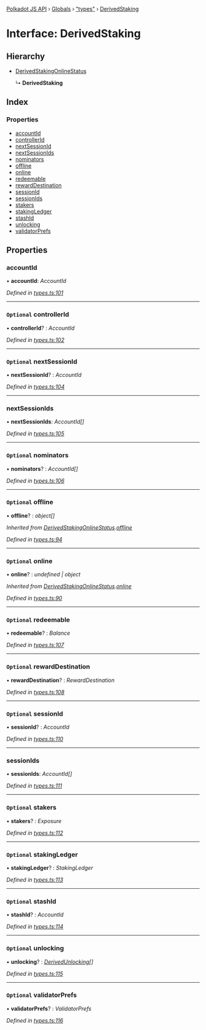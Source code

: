 [Polkadot JS API](../README.md) › [Globals](../globals.md) › ["types"](../modules/_types_.md) › [DerivedStaking](_types_.derivedstaking.md)

# Interface: DerivedStaking

## Hierarchy

* [DerivedStakingOnlineStatus](_types_.derivedstakingonlinestatus.md)

  ↳ **DerivedStaking**

## Index

### Properties

* [accountId](_types_.derivedstaking.md#accountid)
* [controllerId](_types_.derivedstaking.md#optional-controllerid)
* [nextSessionId](_types_.derivedstaking.md#optional-nextsessionid)
* [nextSessionIds](_types_.derivedstaking.md#nextsessionids)
* [nominators](_types_.derivedstaking.md#optional-nominators)
* [offline](_types_.derivedstaking.md#optional-offline)
* [online](_types_.derivedstaking.md#optional-online)
* [redeemable](_types_.derivedstaking.md#optional-redeemable)
* [rewardDestination](_types_.derivedstaking.md#optional-rewarddestination)
* [sessionId](_types_.derivedstaking.md#optional-sessionid)
* [sessionIds](_types_.derivedstaking.md#sessionids)
* [stakers](_types_.derivedstaking.md#optional-stakers)
* [stakingLedger](_types_.derivedstaking.md#optional-stakingledger)
* [stashId](_types_.derivedstaking.md#optional-stashid)
* [unlocking](_types_.derivedstaking.md#optional-unlocking)
* [validatorPrefs](_types_.derivedstaking.md#optional-validatorprefs)

## Properties

###  accountId

• **accountId**: *AccountId*

*Defined in [types.ts:101](https://github.com/polkadot-js/api/blob/b69d8ec789/packages/api-derive/src/types.ts#L101)*

___

### `Optional` controllerId

• **controllerId**? : *AccountId*

*Defined in [types.ts:102](https://github.com/polkadot-js/api/blob/b69d8ec789/packages/api-derive/src/types.ts#L102)*

___

### `Optional` nextSessionId

• **nextSessionId**? : *AccountId*

*Defined in [types.ts:104](https://github.com/polkadot-js/api/blob/b69d8ec789/packages/api-derive/src/types.ts#L104)*

___

###  nextSessionIds

• **nextSessionIds**: *AccountId[]*

*Defined in [types.ts:105](https://github.com/polkadot-js/api/blob/b69d8ec789/packages/api-derive/src/types.ts#L105)*

___

### `Optional` nominators

• **nominators**? : *AccountId[]*

*Defined in [types.ts:106](https://github.com/polkadot-js/api/blob/b69d8ec789/packages/api-derive/src/types.ts#L106)*

___

### `Optional` offline

• **offline**? : *object[]*

*Inherited from [DerivedStakingOnlineStatus](_types_.derivedstakingonlinestatus.md).[offline](_types_.derivedstakingonlinestatus.md#optional-offline)*

*Defined in [types.ts:94](https://github.com/polkadot-js/api/blob/b69d8ec789/packages/api-derive/src/types.ts#L94)*

___

### `Optional` online

• **online**? : *undefined | object*

*Inherited from [DerivedStakingOnlineStatus](_types_.derivedstakingonlinestatus.md).[online](_types_.derivedstakingonlinestatus.md#optional-online)*

*Defined in [types.ts:90](https://github.com/polkadot-js/api/blob/b69d8ec789/packages/api-derive/src/types.ts#L90)*

___

### `Optional` redeemable

• **redeemable**? : *Balance*

*Defined in [types.ts:107](https://github.com/polkadot-js/api/blob/b69d8ec789/packages/api-derive/src/types.ts#L107)*

___

### `Optional` rewardDestination

• **rewardDestination**? : *RewardDestination*

*Defined in [types.ts:108](https://github.com/polkadot-js/api/blob/b69d8ec789/packages/api-derive/src/types.ts#L108)*

___

### `Optional` sessionId

• **sessionId**? : *AccountId*

*Defined in [types.ts:110](https://github.com/polkadot-js/api/blob/b69d8ec789/packages/api-derive/src/types.ts#L110)*

___

###  sessionIds

• **sessionIds**: *AccountId[]*

*Defined in [types.ts:111](https://github.com/polkadot-js/api/blob/b69d8ec789/packages/api-derive/src/types.ts#L111)*

___

### `Optional` stakers

• **stakers**? : *Exposure*

*Defined in [types.ts:112](https://github.com/polkadot-js/api/blob/b69d8ec789/packages/api-derive/src/types.ts#L112)*

___

### `Optional` stakingLedger

• **stakingLedger**? : *StakingLedger*

*Defined in [types.ts:113](https://github.com/polkadot-js/api/blob/b69d8ec789/packages/api-derive/src/types.ts#L113)*

___

### `Optional` stashId

• **stashId**? : *AccountId*

*Defined in [types.ts:114](https://github.com/polkadot-js/api/blob/b69d8ec789/packages/api-derive/src/types.ts#L114)*

___

### `Optional` unlocking

• **unlocking**? : *[DerivedUnlocking](../modules/_types_.md#derivedunlocking)[]*

*Defined in [types.ts:115](https://github.com/polkadot-js/api/blob/b69d8ec789/packages/api-derive/src/types.ts#L115)*

___

### `Optional` validatorPrefs

• **validatorPrefs**? : *ValidatorPrefs*

*Defined in [types.ts:116](https://github.com/polkadot-js/api/blob/b69d8ec789/packages/api-derive/src/types.ts#L116)*
